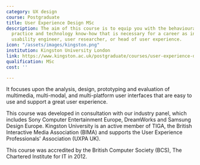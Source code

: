 ```yaml
---
category: UX design
course: Postgraduate
title: User Experience Design MSc
description: The aim of this course is to equip you with the behavioural theory, design
  practice and technology know-how that is necessary for a career as interaction designer,
  usability engineer, user researcher, or head of user experience.
icon: "/assets/images/kingston.png"
institution: Kingston University London
link: https://www.kingston.ac.uk/postgraduate/courses/user-experience-design-msc/
qualification: MSc
cost: ''

---
```

It focuses upon the analysis, design, prototyping and evaluation of multimedia, multi-modal, and multi-platform user interfaces that are easy to use and support a great user experience.

This course was developed in consultation with our industry panel, which includes Sony Computer Entertainment Europe, DreamWorks and Samsung Design Europe. Kingston University is an active member of TIGA, the British Interactive Media Association (BIMA) and supports the User Experience Professionals' Association (UXPA UK).

This course was accredited by the British Computer Society (BCS), The Chartered Institute for IT in 2012.